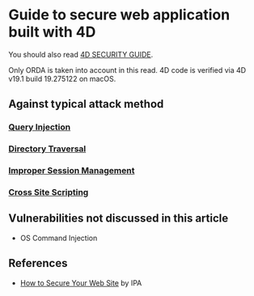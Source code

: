 # Guide to secure web application built with 4D

You should also read [4D SECURITY GUIDE](https://blog.4d.com/4d-security-guide/).

Only ORDA is taken into account in this read.
4D code is verified via 4D v19.1 build 19.275122 on macOS.

## Against typical attack method

### [Query Injection](Query-Injection.html)
### [Directory Traversal](Directory-Traversal.html)
### [Improper Session Management](Improper-Session-Management.html)
### [Cross Site Scripting](Cross-Site-Scripting.html)

## Vulnerabilities not discussed in this article

- OS Command Injection

## References

- [How to Secure Your Web Site](https://www.ipa.go.jp/security/vuln/websecurity.html) by IPA
